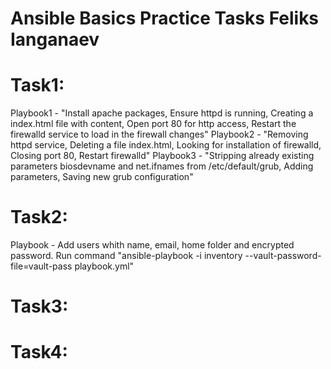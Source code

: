# Ansible Basics Practice Tasks Feliks Ianganaev
# Task1:
Playbook1 - "Install apache packages, Ensure httpd is running, Creating a index.html file with content, Open port 80 for http access, Restart the firewalld service to load in the firewall changes"
Playbook2 - "Removing httpd service, Deleting a file index.html, Looking for installation of firewalld, Closing port 80, Restart firewalld"
Playbook3 - "Stripping already existing parameters biosdevname and net.ifnames from /etc/default/grub, Adding parameters, Saving new grub configuration"
# Task2: 
Playbook - Add users whith name, email, home folder and encrypted password. Run command "ansible-playbook -i inventory --vault-password-file=vault-pass playbook.yml"
# Task3:

# Task4:
